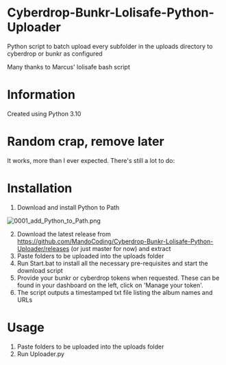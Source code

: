 # Cyberdrop-Bunkr-Lolisafe-Python-Uploader
Python script to batch upload every subfolder in the uploads directory to cyberdrop or bunkr as configured

Many thanks to Marcus' lolisafe bash script

# Information
Created using Python 3.10

# Random crap, remove later
It works, more than I ever expected. There's still a lot to do:

# Installation
1. Download and install Python to Path

![0001_add_Python_to_Path.png](https://s1.putme.ga/0001_add_Python_to_Path.png)

2. Download the latest release from https://github.com/MandoCoding/Cyberdrop-Bunkr-Lolisafe-Python-Uploader/releases (or just master for now) and extract
3. Paste folders to be uploaded into the uploads folder
4. Run Start.bat to install all the necessary pre-requisites and start the download script
5. Provide your bunkr or cyberdrop tokens when requested. These can be found in your dashboard on the left, click on 'Manage your token'. 
6. The script outputs a timestamped txt file listing the album names and URLs


# Usage
1. Paste folders to be uploaded into the uploads folder
2. Run Uploader.py
